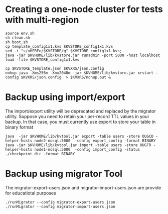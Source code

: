 # Creating a one-node cluster for tests with multi-region

```
source env.sh
sh clean.sh
sh boot.sh
cp template_config1x1.kvs $KVSTORE_config1x1.kvs
sed -i "s/<HERE>/$KVSTORE/g" $KVSTORE_config1x1.kvs; 
java -jar $KVHOME/lib/kvstore.jar runadmin -port 5000 -host localhost load -file $KVSTORE_config1x1.kvs

cp $KVSTORE_template.json $KVXRS/json.config
nohup java -Xms256m -Xmx2048m -jar $KVHOME/lib/kvstore.jar xrstart -config $KVXRS/json.config  > $KVXRS/nohup.out &
```

# Backup using import/export
The import/export utility will be deprecated and replaced by the migrator utility.  Suppose you need to retain your per-record TTL values in your backup. In that case, you must currently use export to store your table in binary  format

````
java  -jar $KVHOME/lib/kvtool.jar export -table users -store OUGCO -helper-hosts node2-nosql:5000  -config export_config -format BINARY
java -jar $KVHOME/lib/kvtool.jar import -table users -store OUGFR -helper-hosts node1-nosql:5000  -config import_config -status ./checkpoint_dir -format BINARY
````

# Backup using migrator Tool
The migrator-export-users.json and migrator-import-users.json are provide for educatiotal purposes

````
./runMigrator --config migrator-export-users.json
./runMigrator --config migrator-import-users.json
````
